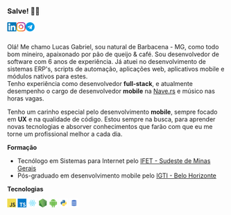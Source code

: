### Salve! 👋🏼

<a href="https://www.linkedin.com/in/lg1992/" target="_blank">
  <img src="https://raw.githubusercontent.com/lucasGabrielDeAA/lucasGabrielDeAA/master/assets/linkedin.svg" width="21px"  alt="Lucas Gabriel | LinkedIn" align="left" />
</a>

<a href="https://www.instagram.com/lucasgabriel.aa/" target="_blank">
  <img src="https://raw.githubusercontent.com/lucasGabrielDeAA/lucasGabrielDeAA/master/assets/instagram.svg" width="21px"  alt="Lucas Gabriel | Instagram" align="left" />
</a>

<a href="https://telegram.me/lgTechnus" target="_blank">
  <img src="https://raw.githubusercontent.com/lucasGabrielDeAA/lucasGabrielDeAA/master/assets/telegram.svg" width="21px"  alt="Lucas Gabriel | Telegram" align="left" />
</a>

<br />
<br />

Olá! Me chamo Lucas Gabriel, sou natural de Barbacena - MG, como todo bom mineiro, apaixonado por pão de queijo & café. Sou desenvolvedor de software com 6 anos de experiência. Já atuei no desenvolvimento de sistemas ERP's, scripts de automação, aplicações web, aplicativos mobile e módulos nativos para estes.<br />Tenho experiência como desenvolvedor **full-stack**, e atualmente desempenho o cargo de  desenvolvedor **mobile** na [Nave.rs](https://nave.rs/) e músico nas horas vagas.

Tenho um carinho especial pelo desenvolvimento **mobile**, sempre focado em **UX** e na qualidade de código. Estou sempre na busca, para aprender novas tecnologias e absorver conhecimentos que farão com que eu me torne um profissional melhor a cada dia.

**Formação**

- Tecnólogo em Sistemas para Internet pelo [IFET - Sudeste de Minas Gerais](https://www.ifsudestemg.edu.br/barbacena)
- Pós-graduado em desenvolvimento mobile pelo [IGTI - Belo Horizonte](https://www.igti.com.br/)

**Tecnologias**

<code><img height="20" src="https://raw.githubusercontent.com/lucasGabrielDeAA/lucasGabrielDeAA/master/assets/javascript.png"></code>
<code><img height="20" src="https://raw.githubusercontent.com/lucasGabrielDeAA/lucasGabrielDeAA/master/assets/typescript.png"></code>
<code><img height="20" src="https://raw.githubusercontent.com/lucasGabrielDeAA/lucasGabrielDeAA/master/assets/react.png"></code>
<code><img height="20" src="https://raw.githubusercontent.com/lucasGabrielDeAA/lucasGabrielDeAA/master/assets/nodejs.png"></code>
<code><img height="20" src="https://raw.githubusercontent.com/lucasGabrielDeAA/lucasGabrielDeAA/master/assets/android.png"></code>
<code><img height="20" src="https://raw.githubusercontent.com/lucasGabrielDeAA/lucasGabrielDeAA/master/assets/python.png"></code>
<code><img height="20" src="https://raw.githubusercontent.com/lucasGabrielDeAA/lucasGabrielDeAA/master/assets/sql.png"></code>
